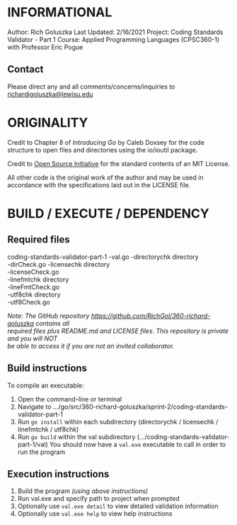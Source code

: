 INFORMATIONAL
=============
Author: Rich Goluszka
Last Updated: 2/16/2021
Project: Coding Standards Validator - Part 1
Course: Applied Programming Languages (CPSC360-1) with Professor Eric Pogue

Contact
-------
Please direct any and all comments/concerns/inquiries to richardjgoluszka@lewisu.edu

ORIGINALITY
===========
Credit to Chapter 8 of _Introducing Go_ by Caleb Doxsey for the code structure to open files 
	and directories using the io/ioutil package.

Credit to [Open Source Initiative](opensource.org/licenses/MIT) for the standard contents of an 
	MIT License.

All other code is the original work of the author and may be used in accordance with the 
	specifications laid out in the LICENSE file.

BUILD / EXECUTE / DEPENDENCY
============================
Required files
--------------
coding-standards-validator-part-1
	-val.go
	-directorychk directory  
		-dirCheck.go
	-licensechk directory  
		-licenseCheck.go  
	-linefmtchk directory  
		-lineFmtCheck.go  
	-utf8chk directory  
		-utf8Check.go  

_Note: The GitHub repository https://github.com/RichGol/360-richard-goluszka contains all_  
_required files plus README.md and LICENSE files. This repository is private and you will *NOT*_  
_be able to access it if you are not an invited collaborator._

Build instructions
------------------
To compile an executable:
1. Open the command-line or terminal
2. Navigate to .../go/src/360-richard-goluszka/sprint-2/coding-standards-validator-part-1
3. Run `go install` within each subdirectory (directorychk / licensechk / linefmtchk / utf8chk)
4. Run `go build` within the val subdirectory (.../coding-standards-validator-part-1/val)
You should now have a `val.exe` executable to call in order to run the program

Execution instructions
----------------------
1. Build the program _(using above instructions)_
2. Run val.exe and specify path to project when prompted
3. Optionally use `val.exe detail` to view detailed validation information
4. Optionally use `val.exe help` to view help instructions

